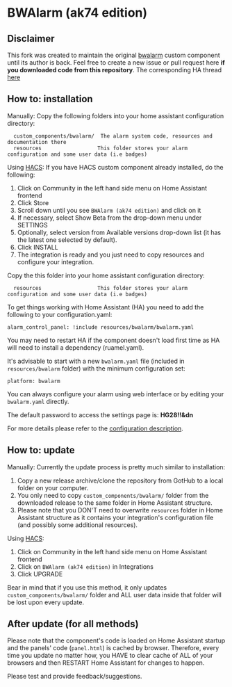 # BWAlarm (ak74 edition)

## Disclaimer
This fork was created to maintain the original [bwalarm](https://github.com/gazoscalvertos/Hass-Custom-Alarm) custom component until its author is back.
Feel free to create a new issue or pull request here **if you downloaded code from this repository**.
The corresponding HA thread [here](https://community.home-assistant.io/t/bwalarm-akasma74-edition/113666)

## How to: installation

Manually:
Copy the following folders into your home assistant configuration directory:
```
  custom_components/bwalarm/  The alarm system code, resources and documentation there
  resources                  This folder stores your alarm configuration and some user data (i.e badges)
```

Using [HACS](https://github.com/custom-components/hacs):
If you have HACS custom component already installed, do the following:
1. Click on Community in the left hand side menu on Home Assistant frontend
2. Click Store
3. Scroll down until you see ```BWAlarm (ak74 edition)``` and  click on it
4. If necessary, select Show Beta from the drop-down menu under SETTINGS
5. Optionally, select version from Available versions drop-down list (it has the latest one selected by default).
6. Click INSTALL
7. The integration is ready and you just need to copy resources and configure your integration.

Copy the this folder into your home assistant configuration directory:
```
  resources                  This folder stores your alarm configuration and some user data (i.e badges)
```

To get things working with Home Assistant (HA) you need to add the following to your configuration.yaml:
```
alarm_control_panel: !include resources/bwalarm/bwalarm.yaml
```
You may need to restart HA if the component doesn't load first time as HA will need to install a dependency (ruamel.yaml).

It's advisable to start with a new ```bwalarm.yaml``` file (included in ```resources/bwalarm``` folder) with the minimum configuration set:
```
platform: bwalarm
```
You can always configure your alarm using web interface or by editing your ```bwalarm.yaml``` directly.

The default password to access the settings page is: **HG28!!&dn**

For more details please refer to the [configuration description](https://github.com/akasma74/Hass-Custom-Alarm/blob/master/guidance/configuration.md).

## How to: update

Manually:
Currently the update process is pretty much similar to installation:
1. Copy a new release archive/clone the repository from GotHub to a local folder on your computer.
2. You only need to copy ```custom_components/bwalarm/``` folder from the downloaded release to the same folder in Home Assistant structure.
3. Please note that you DON'T need to overwrite ```resources``` folder in Home Assistant structure as it contains your integration's configuration file (and possibly some additional resources).

Using [HACS](https://github.com/custom-components/hacs):
1. Click on Community in the left hand side menu on Home Assistant frontend
2. Click on ```BWAlarm (ak74 edition)``` in Integrations
3. Click UPGRADE

Bear in mind that if you use this method, it only updates ```custom_components/bwalarm/``` folder and ALL user data inside that folder will be lost upon every update.

## After update (for all methods)

Please note that the component's code is loaded on Home Assistant startup and the panels' code (```panel.html```) is cached by browser.
Therefore, every time you update no matter how, you HAVE to clear cache of ALL of your browsers and then RESTART Home Assistant for changes to happen.


Please test and provide feedback/suggestions.
